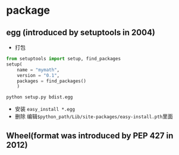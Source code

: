# package
## egg (introduced by setuptools in 2004)
- 打包 
```setup.py
from setuptools import setup, find_packages
setup(
    name = "mymath",
    version = "0.1",
    packages = find_packages()
    )
```
`python setup.py bdist.egg`
- 安装
`easy_install *.egg`
- 删除
编辑`$python_path/Lib/site-packages/easy-install.pth`里面
## Wheel(format was introduced by PEP 427 in 2012)


